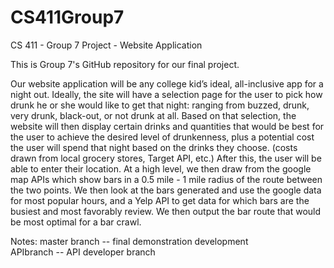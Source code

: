 # CS411Group7
CS 411 - Group 7 Project - Website Application

This is Group 7's GitHub repository for our final project. 

Our website application will be any college kid’s ideal, all-inclusive app for a night out. Ideally, the site will have a selection page for the user to pick how drunk he or she would like to get that night: ranging from buzzed, drunk, very drunk, black-out, or not drunk at all. Based on that selection, the website will then display certain drinks and quantities that would be best for the user to achieve the desired level of drunkenness, plus a potential cost the user will spend that night based on the drinks they choose. (costs drawn from local grocery stores, Target API, etc.) After this, the user will be able to enter their location. At a high level, we then draw from the google map APIs which show bars in a 0.5 mile - 1 mile radius of the route between the two points. We then look at the bars generated and use the google data for most popular hours, and a Yelp API to get data for which bars are the busiest and most favorably review. We then output the bar route that would be most optimal for a bar crawl. 

Notes: 
master branch -- final demonstration development <br/>
APIbranch -- API developer branch <br/>



